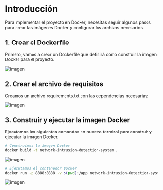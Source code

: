 # Introducción
Para implementar el proyecto en Docker, necesitas seguir algunos pasos para crear las imágenes Docker y configurar los archivos necesarios

## 1. Crear el Dockerfile
Primero, vamos a crear un Dockerfile que definirá cómo construir la imagen Docker para el proyecto.

![imagen](https://github.com/anttox/Proyecto-CPD/assets/118635410/068662ed-ce18-4acd-94f2-ce0b2a0bea97)

## 2. Crear el archivo de requisitos
Creamos un archivo requirements.txt con las dependencias necesarias:

![imagen](https://github.com/anttox/Proyecto-CPD/assets/118635410/a1544239-ffc6-4a36-b69f-9fe157478e29)

## 3. Construir y ejecutar la imagen Docker
Ejecutamos los siguientes comandos en nuestra terminal para construir y ejecutar la imagen Docker.
```sh
# Construimos la imagen Docker
docker build -t network-intrusion-detection-system .
```
![imagen](https://github.com/anttox/Proyecto-CPD/assets/118635410/e0eaf81d-921b-48c2-86e1-51fc492978f8)

```sh
# Ejecutamos el contenedor Docker
docker run -p 8888:8888 -v $(pwd):/app network-intrusion-detection-system
```
![imagen](https://github.com/anttox/Proyecto-CPD/assets/118635410/dedf8a6e-6162-408d-8c8b-50b29d040c06)
